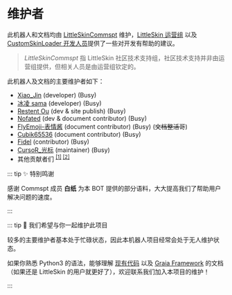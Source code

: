 # 维护者

此机器人和文档均由 [LittleSkinCommspt](https://github.com/LittleSkinCommspt) 维护，[LittleSkin 运营组](https://github.com/LittleSkinChina) 以及 [CustomSkinLoader 开发人员](https://github.com/xfl03/MCCustomSkinLoader)提供了一些对开发有帮助的建议。

> _LittleSkinCommspt_ 指 LittleSkin 社区技术支持组，社区技术支持并非由运营组提供，但相关人员是由运营组钦定的。

此机器人及文档的主要维护者如下：

- [Xiao_Jin](https://github.com/jinzhijie) (developer) (Busy)
- [冰凌 sama](https://github.com/bingling-sama) (developer) (Busy)
- [Restent Ou](https://github.com/Restent) (dev & site publish) (Busy)
- [Nofated](https://github.com/Nofated095) (dev & document contributor) (Busy)
- [FlyEmoji-表情酱](https://github.com/FLYEMOJ1) (document contributor) (Busy) (~~文档整活哥~~)
- [Cubik65536](https://github.com/Cubik65536) (document contributor) (Busy)
- [Fidel](https://github.com/Fidelxyz) (contributor) (Busy)
- [CursoR\_光标](https://github.com/CursoR-S) (maintainer) (Busy)
- 其他贡献者们 <sup>[[1]](https://github.com/LittleSkinCommspt/commspt-bot-manual/graphs/contributors) [[2]](https://github.com/LittleSkinCommspt/commspt-bot/graphs/contributors)</sup>

::: tip ✨ 特别鸣谢

感谢 Commspt 成员 **白纸** 为本 BOT 提供的部分语料，大大提高我们了帮助用户解决问题的速度。

:::

::: tip 📣 我们希望与你一起维护此项目

较多的主要维护者基本处于忙碌状态，因此本机器人项目经常会处于无人维护状态。

如果你熟悉 Python3 的语法，能够理解 [现有代码](https://github.com/LittleSkinCommspt/commspt-bot) 以及 [Graia Framework](https://github.com/GraiaProject/Application) 的文档（如果还是 LittleSkin 的用户就更好了），欢迎联系我们加入本项目的维护！

:::
